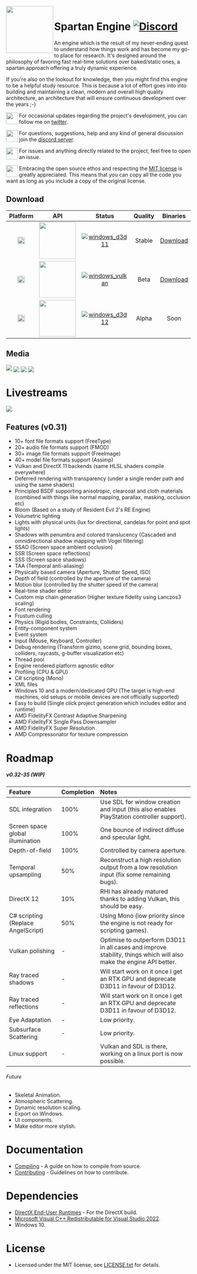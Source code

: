 


<img align="left" width="128" src="https://raw.githubusercontent.com/PanosK92/SpartanEngine/master/Data/logo256.png"/>

# Spartan Engine [![Discord](https://img.shields.io/discord/677302405263785986?label=Discord)](https://discord.gg/TG5r2BS)

<p>An engine which is the result of my never-ending quest to understand how things work and has become my go-to place for research. It's designed around the philosophy of favoring fast real-time solutions over baked/static ones, a spartan approach offering a truly dynamic experience.</p>

<p>If you're also on the lookout for knowledge, then you might find this engine to be a helpful study resource. This is because a lot of effort goes into into building and maintaining a clean, modern and overall high quality architecture, an architecture that will ensure continuous development over the years ;-) </p> 

<p><img align="left" width="32" src="https://valentingom.files.wordpress.com/2016/03/twitter-logo2.png"/>For occasional updates regarding the project's development, you can follow me on <a href="https://twitter.com/panoskarabelas1?ref_src=twsrc%5Etfw">twitter</a>.</p> 

<img align="left" width="32" src="https://www.freepnglogos.com/uploads/discord-logo-png/discord-logo-vector-download-0.png">For questions, suggestions, help and any kind of general discussion join the [discord server](https://discord.gg/TG5r2BS).

<img align="left" width="32" src="https://cdn-icons-png.flaticon.com/512/25/25231.png">For issues and anything directly related to the project, feel free to open an issue.

<img align="left" width="32" src="https://opensource.org/files/OSIApproved_1.png">Embracing the open source ethos and respecting the <a href="https://en.wikipedia.org/wiki/MIT_License">MIT license</a> is greatly appreciated. This means that you can copy all the code you want as long as you include a copy of the original license.</p>

## Download
Platform | API | Status | Quality | Binaries
:-:|:-:|:-:|:-:|:-:|
<img src="https://raw.githubusercontent.com/PanosK92/SpartanEngine/master/docs/logo_windows.png" width="20"/>|<img src="https://raw.githubusercontent.com/PanosK92/SpartanEngine/master/docs/logo_d3d11.png" width="100"/>|[![windows_d3d11](https://github.com/PanosK92/SpartanEngine/actions/workflows/windows_d3d11.yml/badge.svg)](https://github.com/PanosK92/SpartanEngine/actions/workflows/windows_d3d11.yml)|Stable|[Download](https://nightly.link/PanosK92/SpartanEngine/workflows/windows_d3d11/master/windows_d3d11.zip)
<img src="https://raw.githubusercontent.com/PanosK92/SpartanEngine/master/docs/logo_windows.png" width="20"/>|<img src="https://raw.githubusercontent.com/PanosK92/SpartanEngine/master/docs/logo_vulkan.png" width="100"/>|[![windows_vulkan](https://github.com/PanosK92/SpartanEngine/actions/workflows/windows_vulkan.yml/badge.svg)](https://github.com/PanosK92/SpartanEngine/actions/workflows/windows_vulkan.yml)|Beta|[Download](https://nightly.link/PanosK92/SpartanEngine/workflows/windows_vulkan/master/windows_vulkan.zip)
<img src="https://raw.githubusercontent.com/PanosK92/SpartanEngine/master/docs/logo_windows.png" width="20"/>|<img src="https://raw.githubusercontent.com/PanosK92/SpartanEngine/master/docs/logo_d3d12.png" width="100"/>|[![windows_d3d12](https://github.com/PanosK92/SpartanEngine/actions/workflows/windows_d3d12.yml/badge.svg)](https://github.com/PanosK92/SpartanEngine/actions/workflows/windows_d3d12.yml)|Alpha|Soon

## Media
[![](https://i.imgur.com/j6zIEI9.jpg)](https://www.youtube.com/watch?v=RIae1ma_DSo)
<img align="center" width src="https://raw.githubusercontent.com/PanosK92/SpartanEngine/master/Data/readme_screen_1.1.jpg"/>
<img align="center" src="https://raw.githubusercontent.com/PanosK92/SpartanEngine/master/Data/readme_screen_2.1.jpg"/>
<img align="center" src="https://raw.githubusercontent.com/PanosK92/SpartanEngine/master/Data/readme_screen_3.2.jpg"/>

# Livestreams
[![](https://am3pap002files.storage.live.com/y4pAdpUpHJNTJLUOcLDvAUnYt2zqNGDIBMGWZ9wpyFi3sfIi69bZcvomXLcwfIVGJln0zq_mU4WWzzLvia2T_o3qBMWzjxNclvwS8dW86GpeEtWInTp1ODYqTNgb88ozkTLGksaaI_WwpiKsJK1noeH-Q9wcz-EwQqSvYmn4bPCa5pBT_bKi1n_OhGgqkFwLQGLZHFxQE35yb_rfDJFBF0jDktxOmtEfzM6bwFVxqmSNuc/livestream_thumbnail.jpg?psid=1&width=2214&height=1245)](https://www.youtube.com/watch?v=QcytU6AKwqk)

## Features (v0.31)
- 10+ font file formats support (FreeType)
- 20+ audio file formats support (FMOD)
- 30+ image file formats support (FreeImage)
- 40+ model file formats support (Assimp)
- Vulkan and DirectX 11 backends (same HLSL shaders compile everywhere)
- Deferred rendering with transparency (under a single render path and using the same shaders)
- Principled BSDF supporting anisotropic, clearcoat and cloth materials (combined with things like normal mapping, parallax, masking, occlusion etc)
- Bloom (Based on a study of Resident Evil 2's RE Engine)
- Volumetric lighting
- Lights with physical units (lux for directional, candelas for point and spot lights)
- Shadows with penumbra and colored translucency (Cascaded and omnidirectional shadow mapping with Vogel filtering)
- SSAO (Screen space ambient occlusion)
- SSR (Screen space reflections)
- SSS (Screen space shadows)
- TAA (Temporal anti-aliasing)
- Physically based camera (Aperture, Shutter Speed, ISO)
- Depth of field (controlled by the aperture of the camera)
- Motion blur (controlled by the shutter speed of the camera)
- Real-time shader editor
- Custom mip chain generation (Higher texture fidelity using Lanczos3 scaling)
- Font rendering
- Frustum culling
- Physics (Rigid bodies, Constraints, Colliders)
- Entity-component system
- Event system
- Input (Mouse, Keyboard, Controller)
- Debug rendering (Transform gizmo, scene grid, bounding boxes, colliders, raycasts, g-buffer visualization etc)
- Thread pool
- Engine rendered platform agnostic editor
- Profiling (CPU & GPU)
- C# scripting (Mono)
- XML files
- Windows 10 and a modern/dedicated GPU (The target is high-end machines, old setups or mobile devices are not officially supported)
- Easy to build (Single click project generation which includes editor and runtime)
- AMD FidelityFX Contrast Adaptive Sharpening
- AMD FidelityFX Single Pass Downsampler
- AMD FidelityFX Super Resolution
- AMD Compressonator for texture compression

# Roadmap

##### v0.32-35 (WIP)
Feature     					 	| Completion | Notes 
:-          					 	| :-         | :-
SDL integration 					| 100%		 | Use SDL for window creation and input (this also enables PlayStation controller support).
Screen space global illumination 	| 100%		 | One bounce of indirect diffuse and specular light.
Depth-of-field					 	| 100%        | Controlled by camera aperture.
Temporal upsampling					| 50%		 | Reconstruct a high resolution output from a low resolution input (fix some remaining bugs).
DirectX 12						 	| 10%		 | RHI has already matured thanks to adding Vulkan, this should be easy.
C# scripting (Replace AngelScript) 	| 50%		 | Using Mono (low priority since the engine is not ready for scripting games).
Vulkan polishing 	 				| -		  	 | Optimise to outperform D3D11 in all cases and improve stability, things which will also make the engine API better.
Ray traced shadows				 	| -          | Will start work on it once I get an RTX GPU and deprecate D3D11 in favour of D3D12.
Ray traced reflections			 	| -          | Will start work on it once I get an RTX GPU and deprecate D3D11 in favour of D3D12.
Eye Adaptation 					 	| -          | Low priority.
Subsurface Scattering 			 	| -          | Low priority.
Linux support			 	        | -          | Vulkan and SDL is there, working on a linux port is now possible.

###### Future
- Skeletal Animation.
- Atmospheric Scattering.
- Dynamic resolution scaling.
- Export on Windows.
- UI components.
- Make editor more stylish.

# Documentation
- [Compiling](https://github.com/PanosK92/SpartanEngine/blob/master/docs/compiling_from_source/compiling_from_source.md) - A guide on how to compile from source.
- [Contributing](https://github.com/PanosK92/SpartanEngine/blob/master/docs/CONTRIBUTING.md) - Guidelines on how to contribute.

# Dependencies
- [DirectX End-User Runtimes](https://www.microsoft.com/en-us/download/details.aspx?id=8109) - For the DirectX build.
- [Microsoft Visual C++ Redistributable for Visual Studio 2022](https://aka.ms/vs/17/release/vc_redist.x64.exe).
- Windows 10.

# License
- Licensed under the MIT license, see [LICENSE.txt](https://github.com/PanosK92/SpartanEngine/blob/master/docs/LICENSE.txt) for details.
